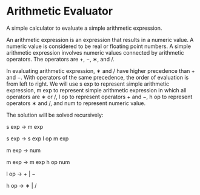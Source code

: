 # Arithmetic Evaluator

A simple calculator to evaluate a simple arithmetic expression.

An arithmetic expression is an expression that results in a numeric value. A numeric value is considered to be real or floating point numbers. A simple arithmetic expression involves numeric values connected by arithmetic operators. The operators are +, −, ∗, and /.

In evaluating arithmetic expression, ∗ and / have higher precedence than + and −. With operators of the same precedence, the order of evaluation is from left to right. We will use s exp to represent simple arithmetic expression, m exp to represent simple arithmetic expression in which all operators are ∗ or /, l op to represent operators + and −, h op to represent operators ∗ and /, and num to represent numeric value.

The solution will be solved recursively:

s exp → m exp

s exp → s exp l op m exp

m exp → num

m exp → m exp h op num

l op → + | −

h op → ∗ | /
